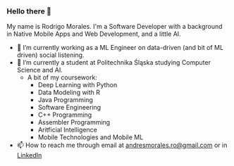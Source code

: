 ### Hello there 👋
My name is Rodrigo Morales. I'm a Software Developer with a background in Native Mobile Apps and Web Development, and a little AI. 
- 🔭 I’m currently working as a ML Engineer on data-driven (and bit of ML driven) social listening.
- 🌱 I’m currently a student at Politechnika Śląska studying Computer Science and AI.
  - A bit of my coursework:
    - Deep Learning with Python
    - Data Modeling with R
    - Java Programming
    - Software Engineering
    - C++ Programming
    - Assembler Programming
    - Aritficial Intelligence
    - Mobile Technologies and Mobile ML
- 📫 How to reach me through email at andresmorales.ro@gmail.com or in [LinkedIn](https://www.linkedin.com/in/rodrigo-moor/)


<!--
**RodrigoMoOr/RodrigoMoOr** is a ✨ _special_ ✨ repository because its `README.md` (this file) appears on your GitHub profile.

Here are some ideas to get you started:



- 👯 I’m looking to collaborate on ...
- 🤔 I’m looking for help with ...
- 💬 Ask me about ...

- 😄 Pronouns: ...
- ⚡ Fun fact: ...
-->
